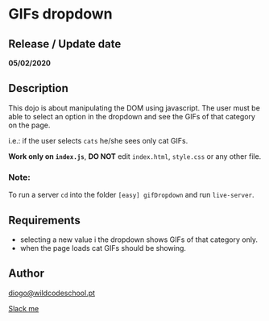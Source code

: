 # GIFs dropdown

## Release / Update date
**05/02/2020**

## Description
This dojo is about manipulating the DOM using javascript. The user must be able to select an option in the dropdown and see the GIFs of that category on the page.

i.e.: if the user selects `cats` he/she sees only cat GIFs.

**Work only on `index.js`**, **DO NOT** edit `index.html`, `style.css` or any other file. 

### Note:
To run a server `cd` into the folder `[easy] gifDropdown` and run `live-server`.

## Requirements
- selecting a new value i the dropdown shows GIFs of that category only.
- when the page loads cat GIFs should be showing.

## Author
diogo@wildcodeschool.pt

[Slack me](https://app.slack.com/client/T6SG2QGG2/GHP34QVV3/user_profile/UHCFSA63T)
